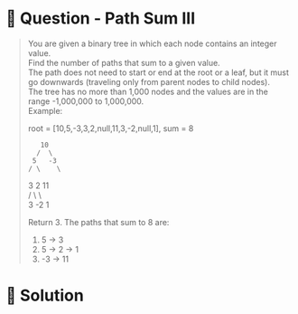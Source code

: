 # :crystal_ball: Question - Path Sum III

> You are given a binary tree in which each node contains an integer value.  
> Find the number of paths that sum to a given value.  
> The path does not need to start or end at the root or a leaf, but it must go downwards (traveling only from parent nodes to child nodes).  
> The tree has no more than 1,000 nodes and the values are in the range -1,000,000 to 1,000,000.  
> Example:  
>  
> root = [10,5,-3,3,2,null,11,3,-2,null,1], sum = 8  
>  
>        10  
>       /  \  
>      5   -3  
>     / \    \  
>    3   2   11  
>   / \   \  
>  3  -2   1  
>  
> Return 3. The paths that sum to 8 are:  
>   
> 1.  5 -> 3  
> 2.  5 -> 2 -> 1  
> 3. -3 -> 11  

# :dragon: Solution

```

```
